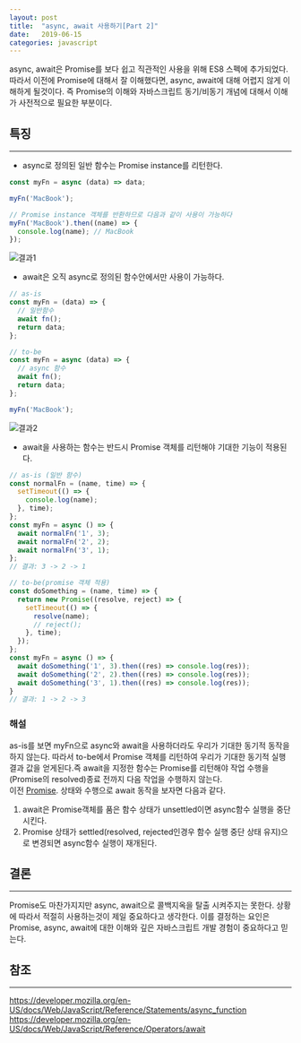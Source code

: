 ```yaml
---
layout: post
title:  "async, await 사용하기[Part 2]"
date:   2019-06-15
categories: javascript
---
```

async, await은 Promise를 보다 쉽고 직관적인 사용을 위해 ES8 스펙에 추가되었다. 따라서 이전에 Promise에 대해서 잘 이해했다면, async, await에 대해 어렵지 않게 이해하게 될것이다. 즉 Promise의 이해와 자바스크립트 동기/비동기 개념에 대해서 이해가 사전적으로 필요한 부분이다.

## 특징
---
* async로 정의된 일반 함수는 Promise instance를 리턴한다.

```javascript
const myFn = async (data) => data; 

myFn('MacBook');

// Promise instance 객체를 반환하므로 다음과 같이 사용이 가능하다
myFn('MacBook').then((name) => {
  console.log(name); // MacBook
});

```
![결과1](https://user-images.githubusercontent.com/15857404/59558689-d18db380-9032-11e9-8c01-830794a2b3a9.png)

* await은 오직 async로 정의된 함수안에서만 사용이 가능하다.

```javascript
// as-is
const myFn = (data) => {
  // 일반함수
  await fn();
  return data;
};

// to-be
const myFn = async (data) => {
  // async 함수
  await fn();
  return data;
};

myFn('MacBook');
```

![결과2](https://user-images.githubusercontent.com/15857404/59558731-cdae6100-9033-11e9-9d5a-b60ef63445fb.png)

* await을 사용하는 함수는 반드시 Promise 객체를 리턴해야 기대한 기능이 적용된다.

```javascript
// as-is (일반 함수)
const normalFn = (name, time) => {
  setTimeout(() => {
    console.log(name);
  }, time);
};
const myFn = async () => {
  await normalFn('1', 3);
  await normalFn('2', 2);
  await normalFn('3', 1);
};
// 결과: 3 -> 2 -> 1

// to-be(promise 객체 적용)
const doSomething = (name, time) => {
  return new Promise((resolve, reject) => {
    setTimeout(() => {
      resolve(name);
      // reject();
    }, time);
  });
};
const myFn = async () => {
  await doSomething('1', 3).then((res) => console.log(res));
  await doSomething('2', 2).then((res) => console.log(res));
  await doSomething('3', 1).then((res) => console.log(res));
}
// 결과: 1 -> 2 -> 3
```

### 해설
as-is를 보면 myFn으로 async와 await을 사용하더라도 우리가 기대한 동기적 동작을 하지 않는다. 따라서 to-be에서 Promise 객체를 리턴하여 우리가 기대한 동기적 실행결과 값을 얻게된다.즉 await을 지정한 함수는 Promise를 리턴해야 작업 수행을 (Promise의 resolved)종료 전까지 다음 작업을 수행하지 않는다.<br/>
이전 [Promise](https://yoosoo-won.github.io/javascript/2019/06/09/promise-and-callback-hell.html). 상태와 수행으로 await 동작을 보자면 다음과 같다.
1. await은 Promise객체를 품은 함수 상태가 unsettled이면 async함수 실행을 중단시킨다.
2. Promise 상태가 settled(resolved, rejected인경우 함수 실행 중단 상태 유지)으로 변경되면 async함수 실행이 재개된다.

## 결론
---
Promise도 마찬가지지만 async, await으로 콜백지옥을 탈출 시켜주지는 못한다. 상황에 따라서 적절히 사용하는것이 제일 중요하다고 생각한다. 이를 결정하는 요인은 Promise, async, await에 대한 이해와 깊은 자바스크립트 개발 경험이 중요하다고 믿는다.

## 참조
---
https://developer.mozilla.org/en-US/docs/Web/JavaScript/Reference/Statements/async_function
https://developer.mozilla.org/en-US/docs/Web/JavaScript/Reference/Operators/await